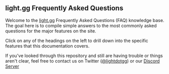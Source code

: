 ## light.gg Frequently Asked Questions

Welcome to the [light.gg](light.gg) Frequently Asked Questions (FAQ) knowledge base. The goal here is to compile simple answers to the most commonly asked questions for the major features on the site. 

Click on any of the headings on the left to drill down into the specific features that this documentation covers.

If you've looked through this repository and still are having trouble or things aren't clear, feel free to contact us on Twitter ([@lightdotgg](https://twitter.com/lightdotgg)) or our [Discord Server](https://discord.gg/pmHRd5U)

